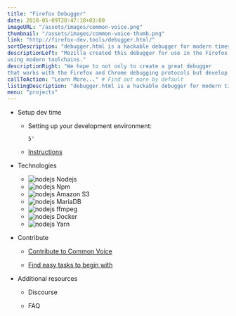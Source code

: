 ```yaml
---
title: "Firefox Debugger"
date: 2018-05-09T20:47:18+03:00
imageURL: "/assets/images/common-voice.png"
thumbnail: "/assets/images/common-voice-thumb.png"
link: "http://firefox-dev.tools/debugger.html/"
sortDescription: "debugger.html is a hackable debugger for modern times, built from the ground up using React and Redux. It is designed to be approachable, yet powerful."
descriptionLeft: "Mozilla created this debugger for use in the Firefox Developer Tools. And we've purposely created this project in GitHub,
using modern toolchains."
descriptionRight: "We hope to not only to create a great debugger
that works with the Firefox and Chrome debugging protocols but develop a broader community that wants to create great tools for the web."
callToAction: "Learn More..." # Find out more by default
listingDescription: "debugger.html is a hackable debugger for modern times, built from the ground up using React and Redux." # The description of the project for the project listing, if no description is provided the content of the sortDescription will be used
menu: "projects"
---
```


* Setup dev time

  * Setting up your development environment:

        5'

  * [Instructions](https://voice.mozilla.org/en)

* Technologies

  * ![nodejs](/assets/images/nodejs.png) Nodejs
  * ![nodejs](/assets/images/npm.png) Npm
  * ![nodejs](/assets/images/s3.png) Amazon S3
  * ![nodejs](/assets/images/mariadb.png) MariaDB
  * ![nodejs](/assets/images/ffmpeg.png) ffmpeg
  * ![nodejs](/assets/images/docker.png) Docker
  * ![nodejs](/assets/images/yarn.png) Yarn

* Contribute

  * [Contribute to Common Voice](https://voice.mozilla.org/en)

  * [Find easy tasks to begin with](https://voice.mozilla.org/en)

* Additional resources

  * Discourse

  * FAQ
